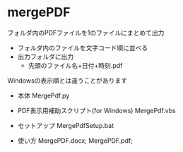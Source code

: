 # mergePDF
フォルダ内のPDFファイルを1のファイルにまとめて出力
- フォルダ内のファイルを文字コード順に並べる
- 出力フォルダに出力
  - 先頭のファイル名+日付+時刻.pdf

Windowsの表示順とは違うことがあります

- 本体
  MergePdf.py

- PDF表示用補助スクリプト(for Windows)
  MergePdf.vbs

- セットアップ
  MergePdfSetup.bat

- 使い方
  MergePDF.docx;
  MergePDF.pdf;
